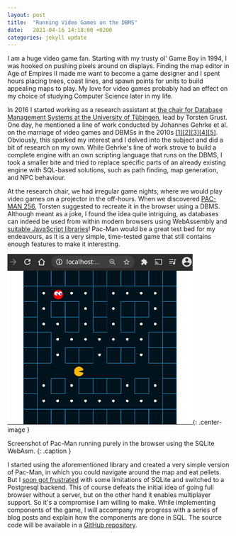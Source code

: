 ```yaml
---
layout: post
title:  "Running Video Games on the DBMS"
date:   2021-04-16 14:18:00 +0200
categories: jekyll update
---
```


I am a huge video game fan. Starting with my trusty ol' Game Boy in 1994, I was hooked on pushing pixels around on displays. Finding the map editor in Age of Empires II made me want to become a game designer and I spent hours placing trees, coast lines, and spawn points for units to build appealing maps to play. My love for video games probably had an effect on my choice of studying Computer Science later in my life.

In 2016 I started working as a research assistant at [the chair for Database Management Systems at the University of Tübingen][utuedbms], lead by Torsten Grust. One day, he mentioned a line of work conducted by Johannes Gehrke et al. on the marriage of video games and DBMSs in the 2010s [[1]](https://www.cs.cornell.edu/~wmwhite/papers/2007-SIGMOD-Games.pdf)[[2]](https://www.researchgate.net/publication/221215042_Database_research_in_computer_games)[[3]](https://dl.acm.org/doi/10.1145/1324185.1324186)[[4]](https://dl.acm.org/doi/pdf/10.1145/1376616.1376739)[[5]](https://dl.acm.org/doi/10.1145/2038916.2038936). Obviously, this sparked my interest and I delved into the subject and did a bit of research on my own.
While Gehrke's line of work strove to build a complete engine with an own scripting language that runs on the DBMS, I took a smaller bite and tried to replace specific parts of an already existing engine with SQL-based solutions, such as path finding, map generation, and NPC behaviour.

At the research chair, we had irregular game nights, where we would play video games on a projector in the off-hours. When we discovered [PAC-MAN 256][pacman256], Torsten suggested to recreate it in the browser using a DBMS. Although meant as a joke, I found the idea quite intriguing, as databases can indeed be used from within modern browsers using WebAssembly and [suitable JavaScript libraries](https://github.com/sql-js/sql.js/)! Pac-Man would be a great test bed for my endeavours, as it is a very simple, time-tested game that still contains enough features to make it interesting.

![SQLite Pac-Man Screenshot](/assets/images/screenshot_pacman_sqlite.png){: .center-image }

Screenshot of Pac-Man running purely in the browser using the SQLite WebAsm.
{: .caption }

I started using the aforementioned library and created a very simple version of Pac-Man, in which you could navigate around the map and eat pellets. But I [soon got frustrated][sqlitelastcommit] with some limitations of SQLite and switched to a Postgresql backend. This of course defeats the initial idea of going full browser without a server, but on the other hand it enables multiplayer support. So it's a compromise I am willing to make.
While implementing components of the game, I will accompany my progress with a series of blog posts and explain how the components are done in SQL. The source code will be available in a [GitHub repository][pacmansql].






[utuedbms]: https://db.inf.uni-tuebingen.de/
[pacman256]: https://store.steampowered.com/app/455400/PACMAN_256/
[pacmansql]: https://github.com/ogrady/PacmanSQL
[sqlitelastcommit]: https://github.com/ogrady/PacmanSQL/commit/f76b1df2345caf32c40f4be24235e2dd4beb73ec